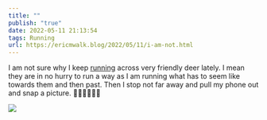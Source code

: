 ```yaml
---
title: ""
publish: "true"
date: 2022-05-11 21:13:54
tags: Running
url: https://ericmwalk.blog/2022/05/11/i-am-not.html
---
```


I am not sure why I keep [running](http://www.strava.com/activities/7126493492) across very friendly deer lately. I mean they are in no hurry to run a way as I am running what has to seem like towards them and then past. Then I stop not far away and pull my phone out and snap a picture. 🤷‍♂️🦌🏃🏻‍♂️


![](https://ericmwalk.blog/uploads/2022/729defeaec.jpg)